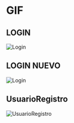 # GIF

## LOGIN
![Login](https://user-images.githubusercontent.com/69025139/200250459-97ed4c5f-f97b-4a91-ad3b-3aa8f2694b1f.gif)

## LOGIN NUEVO
![Login](https://user-images.githubusercontent.com/69025139/200251591-5b273361-adb1-4844-92ea-c0d65948c4e8.gif)

## UsuarioRegistro
![UsuarioRegistro](https://user-images.githubusercontent.com/69025139/200250472-9a529920-36f7-48ea-9265-119a5ee1ceb9.gif)
